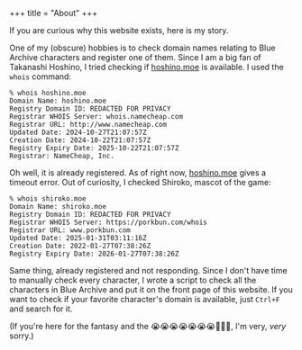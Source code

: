 +++
title = "About"
+++

If you are curious why this website exists, here is my story.

One of my (obscure) hobbies is to check domain names relating to Blue Archive characters and register one of them. Since I am a big fan of Takanashi Hoshino, I tried checking if [hoshino.moe](https://hoshino.moe) is available. I used the `whois` command:

```
% whois hoshino.moe
Domain Name: hoshino.moe
Registry Domain ID: REDACTED FOR PRIVACY
Registrar WHOIS Server: whois.namecheap.com
Registrar URL: http://www.namecheap.com
Updated Date: 2024-10-27T21:07:57Z
Creation Date: 2024-10-22T21:07:57Z
Registry Expiry Date: 2025-10-22T21:07:57Z
Registrar: NameCheap, Inc.
```

Oh well, it is already registered. As of right now, [hoshino.moe](https://hoshino.moe) gives a timeout error. Out of curiosity, I checked Shiroko, mascot of the game:

```
% whois shiroko.moe
Domain Name: shiroko.moe
Registry Domain ID: REDACTED FOR PRIVACY
Registrar WHOIS Server: https://porkbun.com/whois
Registrar URL: www.porkbun.com
Updated Date: 2025-01-31T03:11:16Z
Creation Date: 2022-01-27T07:38:26Z
Registry Expiry Date: 2026-01-27T07:38:26Z
```

Same thing, already registered and not responding. Since I don't have time to manually check every character, I wrote a script to check all the characters in Blue Archive and put it on the front page of this website. If you want to check if your favorite character's domain is available, just `Ctrl+F` and search for it.

(If you're here for the fantasy and the 😭😭😭😭😭😭😭💢💢💢, I'm very, *very* sorry.)